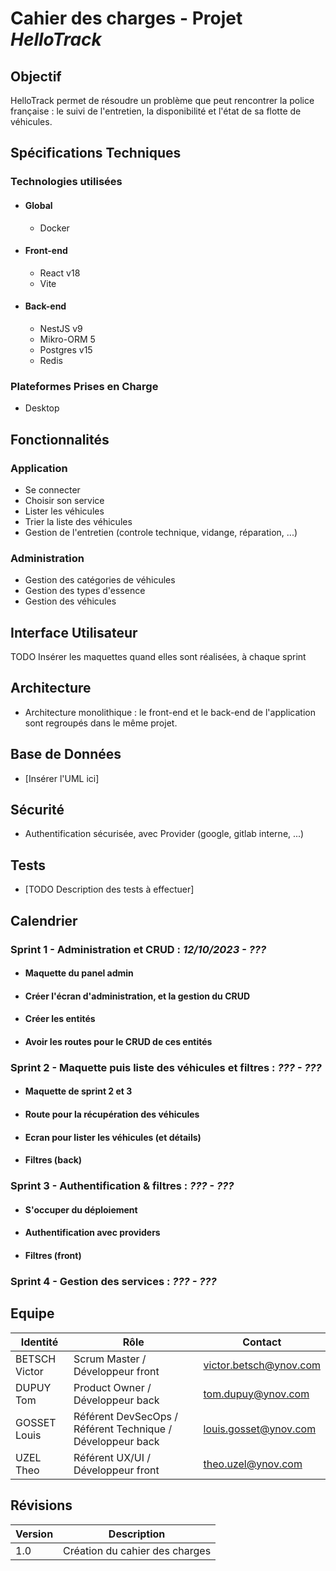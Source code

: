 # Cahier des charges - Projet _HelloTrack_

## Objectif

HelloTrack permet de résoudre un problème que peut rencontrer la police française : le suivi de l'entretien,
la disponibilité et l'état de sa flotte de véhicules.

## Spécifications Techniques

### Technologies utilisées

- #### Global

  - Docker

- #### Front-end

  - React v18
  - Vite

- #### Back-end

  - NestJS v9
  - Mikro-ORM 5
  - Postgres v15
  - Redis

### Plateformes Prises en Charge

- Desktop

## Fonctionnalités

### Application
- Se connecter
- Choisir son service
- Lister les véhicules
- Trier la liste des véhicules
- Gestion de l'entretien (controle technique, vidange, réparation, ...)

### Administration
- Gestion des catégories de véhicules
- Gestion des types d'essence
- Gestion des véhicules


## Interface Utilisateur

TODO Insérer les maquettes quand elles sont réalisées, à chaque sprint

## Architecture

- Architecture monolithique : le front-end et le back-end de l'application sont regroupés dans le même projet.

## Base de Données

- [Insérer l'UML ici]

## Sécurité

- Authentification sécurisée, avec Provider (google, gitlab interne, ...)

## Tests

- [TODO Description des tests à effectuer]

## Calendrier
### Sprint 1 - Administration et CRUD : _12/10/2023 - ???_ 


- #### Maquette du panel admin

- #### Créer l'écran d'administration, et la gestion du CRUD

- #### Créer les entités

- #### Avoir les routes pour le CRUD de ces entités

### Sprint 2 - Maquette puis liste des véhicules et filtres : _??? - ???_

- #### Maquette de sprint 2 et 3

- #### Route pour la récupération des véhicules

- #### Ecran pour lister les véhicules (et détails)

- #### Filtres (back)

### Sprint 3 - Authentification & filtres : _??? - ???_

- #### S'occuper du déploiement

- #### Authentification avec providers

- #### Filtres (front)

### Sprint 4 - Gestion des services : _??? - ???_


## Equipe

| Identité      | Rôle                                                       | Contact                |
|---------------|------------------------------------------------------------|------------------------|
| BETSCH Victor | Scrum Master / Développeur front                           | victor.betsch@ynov.com |
| DUPUY Tom     | Product Owner / Développeur back                           | tom.dupuy@ynov.com     |
| GOSSET Louis  | Référent DevSecOps / Référent Technique / Développeur back | louis.gosset@ynov.com  |
| UZEL Theo     | Référent UX/UI  / Développeur front                        | theo.uzel@ynov.com     |

## Révisions

| Version | Description                    |
|---------|--------------------------------|
| 1.0     | Création du cahier des charges |
